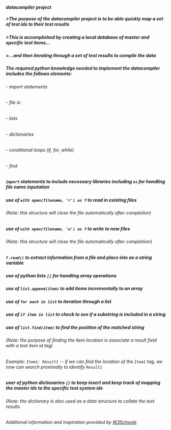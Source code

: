 #### *datacompiler project*

##### >The purpose of the datacompiler project is to be able quickly map a set of test ids to their test results
##### >This is accomplished by creating a local database of master and specific test items...
##### >...and then iterating through a set of test results to compile the data

##### The required python knowledge needed to implement the datacompiler includes the follows elements:
###### - import statements
###### - file io
###### - lists
###### - dictionaries
###### - conditional loops (if, for, while)
###### - find


##### `import` statements to include necessary libraries including `os` for handling file name inputation
##### use of `with open(filename, 'r') as f` to read in existing files
###### (Note: this structure will close the file automatically after completion)
##### use of `with open(filename, 'w') as f` to write to new files
###### (Note: this structure will close the file automatically after completiion)
##### `f.read()` to extract information from a file and place into as a string variable

##### use of python lists `[]` for handling array operations

##### use of `list.append(item)` to add items incrementally to an array

##### use of `for each in list` to iteration through a list

##### use of `if item in list` to check to see if a substring is included in a string

##### use of `list.find(item)` to find the position of the matched string
###### (Note: the purpose of finding the item location is associate a result field with a test item id tag)
###### Example: `Item1: Result1` -- if we can find the location of the `Item1` tag, we now can search proximally to identify `Result1`

##### user of python dictionaries `{}` to keep insert and keep track of mapping the master ids to the specific test system ids
###### (Note: the dictionary is also used as a data structure to collate the test results


###### Additional information and inspiration provided by [W3Schools](https://www.w3schools.com/python/)


